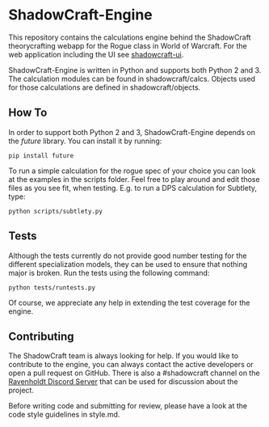 ShadowCraft-Engine
==================

This repository contains the calculations engine behind the ShadowCraft
theorycrafting webapp for the Rogue class in World of Warcraft. For the
web application including the UI see
[shadowcraft-ui](https://github.com/cheald/shadowcraft-ui).

ShadowCraft-Engine is written in Python and supports both Python 2 and
3. The calculation modules can be found in shadowcraft/calcs. Objects
used for those calculations are defined in shadowcraft/objects.


How To
------

In order to support both Python 2 and 3, ShadowCraft-Engine depends on
the *future* library. You can install it by running:

```
pip install future
```

To run a simple calculation for the rogue spec of your choice you can
look at the examples in the scripts folder. Feel free to play around
and edit those files as you see fit, when testing. E.g. to run a DPS
calculation for Subtlety, type:

```
python scripts/subtlety.py
```


Tests
-----

Although the tests currently do not provide good number testing for the
different specialization models, they can be used to ensure that nothing
major is broken. Run the tests using the following command:

```
python tests/runtests.py
```

Of course, we appreciate any help in extending the test coverage for the
engine.


Contributing
------------

The ShadowCraft team is always looking for help. If you would like to
contribute to the engine, you can always contact the active developers
or open a pull request on GitHub. There is also a #shadowcraft channel
on the [Ravenholdt Discord Server](https://discord.gg/DdPahJ9) that can
be used for discussion about the project.

Before writing code and submitting for review, please have a look at the
code style guidelines in style.md.
